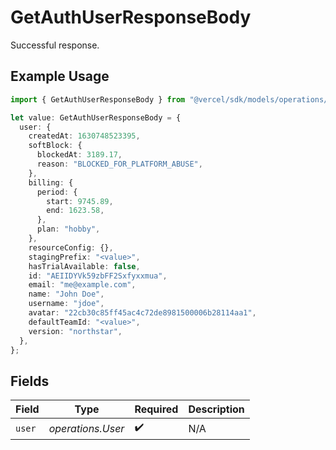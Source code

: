# GetAuthUserResponseBody

Successful response.

## Example Usage

```typescript
import { GetAuthUserResponseBody } from "@vercel/sdk/models/operations/getauthuser.js";

let value: GetAuthUserResponseBody = {
  user: {
    createdAt: 1630748523395,
    softBlock: {
      blockedAt: 3189.17,
      reason: "BLOCKED_FOR_PLATFORM_ABUSE",
    },
    billing: {
      period: {
        start: 9745.89,
        end: 1623.58,
      },
      plan: "hobby",
    },
    resourceConfig: {},
    stagingPrefix: "<value>",
    hasTrialAvailable: false,
    id: "AEIIDYVk59zbFF2Sxfyxxmua",
    email: "me@example.com",
    name: "John Doe",
    username: "jdoe",
    avatar: "22cb30c85ff45ac4c72de8981500006b28114aa1",
    defaultTeamId: "<value>",
    version: "northstar",
  },
};
```

## Fields

| Field              | Type               | Required           | Description        |
| ------------------ | ------------------ | ------------------ | ------------------ |
| `user`             | *operations.User*  | :heavy_check_mark: | N/A                |